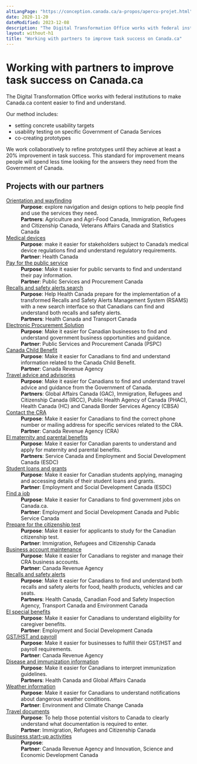 ```yaml
---
altLangPage: "https://conception.canada.ca/a-propos/apercu-projet.html"
date: 2020-11-20
dateModified: 2023-12-08
description: "The Digital Transformation Office works with federal institutions to make Canada.ca content easier to find and understand."
layout: without-h1
title: "Working with partners to improve task success on Canada.ca"
---
```

<h1 property="name headline" id="wb-cont" dir="ltr">Working with partners to improve task success on Canada.ca</h1>
<p>The Digital Transformation Office works with federal institutions to make Canada.ca content easier to find and understand.</p>
<p>Our method includes:</p>
<ul>
  <li>setting concrete usability targets</li>
  <li>usability testing on specific Government of Canada Services</li>
  <li>co-creating prototypes</li>
</ul>
<p>We work collaboratively to refine prototypes until they achieve at least a 20% improvement in task success.  This standard for improvement means people will spend less time looking for the answers they need from the Government of Canada.</p>
<h2>Projects with our partners</h2>
<dl class="dl-horizontal mrgn-tp-lg">
  <dt class="col-md-6"><a href="project-01.html">Orientation and wayfinding</a></dt>
  <dd><strong>Purpose</strong>: explore navigation and design options to help people find and use the services they need.</dd>
  <dd><strong>Partners</strong>: Agriculture and Agri-Food Canada, Immigration, Refugees and Citizenship Canada, Veterans Affairs Canada and Statistics Canada</dd>
  <dt><a href="project-02.html">Medical devices</a></dt>
  <dd><strong>Purpose</strong>: make it easier for stakeholders subject to Canada’s medical device regulations find and understand regulatory requirements.</dd>
  <dd><strong>Partner</strong>: Health Canada</dd>
  <dt><a href="project-03.html">Pay for the public service</a></dt>
  <dd><strong>Purpose</strong>: Make it easier for public servants to find and understand their pay information.</dd>
  <dd><strong>Partner</strong>: Public Services and Procurement Canada</dd>
  <dt><a href="project-04.html">Recalls and safety alerts search</a></dt>
  <dd><strong>Purpose</strong>: Help Health Canada prepare for the implementation of a transformed Recalls and Safety Alerts Management System (RSAMS) with a new search interface so that Canadians can find and understand both recalls and safety alerts.</dd>
  <dd><strong>Partners</strong>: Health Canada and Transport Canada</dd>
  <dt><a href="project-06.html">Electronic Procurement Solution</a></dt>
  <dd><strong>Purpose</strong>: Make it easier for Canadian businesses to find and understand government business opportunities and guidance.</dd>
  <dd><strong>Partner</strong>: Public Services and Procurement Canada (PSPC)</dd>
  <dt><a href="project-07.html">Canada Child Benefit</a></dt>
  <dd><strong>Purpose</strong>: Make it easier for Canadians to find and understand information related to the Canada Child Benefit.</dd>
  <dd><strong>Partner</strong>: Canada Revenue Agency</dd>
  <dt><a href="project-08.html">Travel advice and advisories</a></dt>
  <dd><strong>Purpose</strong>: Make it easier for Canadians to find and understand travel advice and guidance from the Government of Canada.</dd>
  <dd><strong>Partners</strong>: Global Affairs Canada (GAC), Immigration, Refugees and Citizenship Canada (IRCC), Public Health Agency of Canada (PHAC), Health Canada (HC) and Canada Border Services Agency (CBSA)</dd>
  <dt><a href="project-09.html">Contact the CRA</a></dt>
  <dd><strong>Purpose</strong>: Make it easier for Canadians to find the correct phone number or mailing address for specific services related to the CRA.</dd>
  <dd><strong>Partner</strong>: Canada Revenue Agency (CRA)</dd>
  <dt><a href="project-10.html">EI maternity and parental benefits</a></dt>
  <dd><strong>Purpose</strong>: Make it easier for Canadian parents to understand and apply for maternity and parental benefits.</dd>
  <dd><strong>Partners</strong>: Service Canada and Employment and Social Development Canada (ESDC)</dd>
  <dt><a href="project-11.html">Student loans and grants</a></dt>
  <dd><strong>Purpose</strong>: Make it easier for Canadian students applying, managing and accessing details of their student loans and grants.</dd>
  <dd><strong>Partner</strong>: Employment and Social Development Canada (ESDC)</dd>
  <dt><a href="project-12.html">Find a job</a></dt>
  <dd><strong>Purpose</strong>: Make it easier for Canadians to find government jobs on Canada.ca.</dd>
  <dd><strong>Partner</strong>: Employment and Social Development Canada and Public Service Canada</dd>
  <dt><a href="project-13.html">Prepare for the citizenship test</a></dt>
  <dd><strong>Purpose</strong>: Make it easier for applicants to study for the Canadian citizenship test.</dd>
  <dd><strong>Partner</strong>: Immigration, Refugees and Citizenship Canada</dd>
  <dt><a href="project-14.html">Business account maintenance</a></dt>
  <dd><strong>Purpose</strong>: Make it easier for Canadians to register and manage their CRA business accounts.</dd>
  <dd><strong>Partner</strong>: Canada Revenue Agency</dd>
  <dt><a href="project-15html">Recalls and safety alerts</a></dt>
  <dd><strong>Purpose</strong>: Make it easier for Canadians to find and understand both recalls and safety alerts for food, health products, vehicles and car seats.</dd>
  <dd><strong>Partners</strong>: Health Canada, Canadian Food and Safety Inspection Agency, Transport Canada and Environment Canada</dd>
  <dt><a href="project-16.html">EI special benefits</a></dt>
  <dd><strong>Purpose</strong>: Make it easier for Canadians to understand eligibility for caregiver benefits.</dd>
  <dd><strong>Partner</strong>: Employment and Social Development Canada</dd>
  <dt><a href="project-17.html">GST/HST and payroll</a></dt>
  <dd><strong>Purpose</strong>: Make it easier for businesses to fulfill their GST/HST and payroll requirements.</dd>
  <dd><strong>Partner</strong>: Canada Revenue Agency</dd>
  <dt><a href="project-18.html">Disease and immunization information</a></dt>
  <dd><strong>Purpose</strong>: Make it easier for Canadians to interpret immunization guidelines.</dd>
  <dd><strong>Partners</strong>: Health Canada and Global Affairs Canada</dd>
  <dt><a href="project-19.html">Weather information</a></dt>
  <dd><strong>Purpose</strong>: Make it easier for Canadians to understand notifications about dangerous weather conditions.</dd>
  <dd><strong>Partner</strong>: Environment and Climate Change Canada</dd>
  <dt><a href="project-20.html">Travel documents</a></dt>
  <dd><strong>Purpose</strong>: To help those potential visitors to Canada to clearly understand what documentation is required to enter.</dd>
  <dd><strong>Partner</strong>: Immigration, Refugees and Citizenship Canada</dd>
  <dt><a href="project-21.html">Business start-up activities</a></dt>
  <dd><strong>Purpose</strong>: </dd>
  <dd><strong>Partner</strong>: Canada Revenue Agency and Innovation, Science and Economic Development Canada</dd>
</dl>
